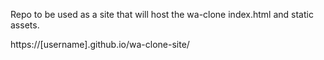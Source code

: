 Repo to be used as a site that will host the wa-clone index.html and static assets.

https://[username].github.io/wa-clone-site/